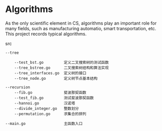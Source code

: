 # Algorithms
As the only scientific element in CS, algorithms play an important role for many fields, such as manufacturing automatio, smart transportation, etc. This project records typical algorithms.


src  

	--tree  

		--test_bst.go 		  定义二叉搜索树的测试函数  
		--tree_bstree.go      二叉搜索树结构和算法实现  
		--tree_interfaces.go  定义树的接口  
		--tree_node.go        定义树节点基本结构  

	--recursion  
		--fib.go 			  斐波那契函数  
		--test_fib.go  		  测试斐波那契函数  
		--hannoi.go 		  汉诺塔  
		--divide_integer.go   整数划分  
		--permutation.go      求集合的排列

	--main.go 				  主函数入口   
